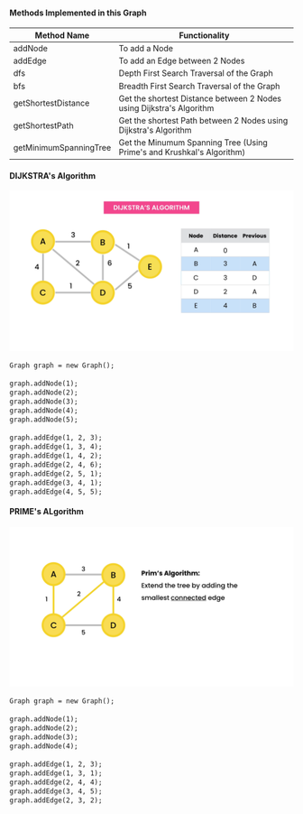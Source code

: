 #### Methods Implemented in this Graph

| Method Name | Functionality |
| ------------- | ------------- |
| addNode | To add a Node |
| addEdge | To add an Edge between 2 Nodes |
| dfs | Depth First Search Traversal of the Graph |
| bfs | Breadth First Search Traversal of the Graph |
| getShortestDistance | Get the shortest Distance between 2 Nodes using Dijkstra's Algorithm |
| getShortestPath | Get the shortest Path between 2 Nodes using Dijkstra's Algorithm |
| getMinimumSpanningTree | Get the Minumum Spanning Tree (Using Prime's and Krushkal's Algorithm) |

#### DIJKSTRA's Algorithm

<img src="https://github.com/neelbavarva/Java/blob/main/Z_Images/dijkstra.png" />

```
Graph graph = new Graph();

graph.addNode(1);
graph.addNode(2);
graph.addNode(3);
graph.addNode(4);
graph.addNode(5);

graph.addEdge(1, 2, 3);
graph.addEdge(1, 3, 4);
graph.addEdge(1, 4, 2);
graph.addEdge(2, 4, 6);
graph.addEdge(2, 5, 1);
graph.addEdge(3, 4, 1);
graph.addEdge(4, 5, 5);
```

#### PRIME's ALgorithm

<img src="https://github.com/neelbavarva/Java/blob/main/Z_Images/prime-algo.png" />

```
Graph graph = new Graph();

graph.addNode(1);
graph.addNode(2);
graph.addNode(3);
graph.addNode(4);

graph.addEdge(1, 2, 3);
graph.addEdge(1, 3, 1);
graph.addEdge(2, 4, 4);
graph.addEdge(3, 4, 5);
graph.addEdge(2, 3, 2);
```
